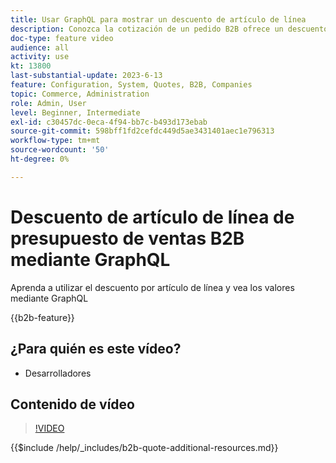 ```yaml
---
title: Usar GraphQL para mostrar un descuento de artículo de línea
description: Conozca la cotización de un pedido B2B ofrece un descuento de artículo de línea mediante GraphQL
doc-type: feature video
audience: all
activity: use
kt: 13800
last-substantial-update: 2023-6-13
feature: Configuration, System, Quotes, B2B, Companies
topic: Commerce, Administration
role: Admin, User
level: Beginner, Intermediate
exl-id: c30457dc-0eca-4f94-bb7c-b493d173ebab
source-git-commit: 598bff1fd2cefdc449d5ae3431401aec1e796313
workflow-type: tm+mt
source-wordcount: '50'
ht-degree: 0%

---
```


# Descuento de artículo de línea de presupuesto de ventas B2B mediante GraphQL

Aprenda a utilizar el descuento por artículo de línea y vea los valores mediante GraphQL

{{b2b-feature}}

## ¿Para quién es este vídeo?

- Desarrolladores

## Contenido de vídeo

>[!VIDEO](https://video.tv.adobe.com/v/3420419?learn=on)

{{$include /help/_includes/b2b-quote-additional-resources.md}}

